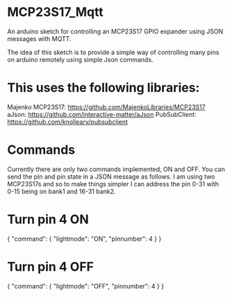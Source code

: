 # MCP23S17_Mqtt
An arduino sketch for controlling an MCP23S17 GPIO expander using JSON messages with MQTT.

The idea of this sketch is to provide a simple way of controlling many pins on arduino remotely using simple Json commands.

# This uses the following libraries: 

Majenko MCP23S17: https://github.com/MajenkoLibraries/MCP23S17
aJson: https://github.com/interactive-matter/aJson
PubSubClient: https://github.com/knolleary/pubsubclient

# Commands

Currently there are only two commands implemented, ON and OFF. You can send the pin and pin state in a JSON message as follows. I am using two MCP23S17s and so to make things simpler I can address the pin 0-31 with 0-15 being on bank1 and 16-31 bank2.

# Turn pin 4 ON

{
   "command": {
        "lightmode":       "ON", 
        "pinnumber":     4 
    }
}

# Turn pin 4 OFF

{
   "command": {
        "lightmode":       "OFF", 
        "pinnumber":     4 
    }
}
